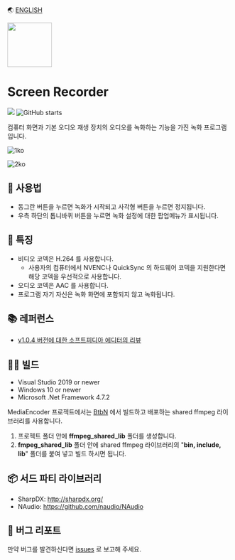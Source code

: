 🌏 [ENGLISH](./README.md)

<img src="./ScreenRecorder/icon.ico" width="100" height="100">

# Screen Recorder

<p>
  <img src="https://hits.seeyoufarm.com/api/count/incr/badge.svg?url=https%3A%2F%2Fgithub.com%2Fakon47%2FScreenRecorder&count_bg=%2379C83D&title_bg=%23555555&icon=&icon_color=%23E7E7E7&title=hits&edge_flat=false" />
  <img alt="GitHub starts" src="https://img.shields.io/github/stars/akon47/ScreenRecorder">
</p>

컴퓨터 화면과 기본 오디오 재생 장치의 오디오를 녹화하는 기능을 가진 녹화 프로그램 입니다.   

![1ko](https://user-images.githubusercontent.com/49547202/129135093-31221542-a415-46c7-93d5-3570e9395c13.png)

![2ko](https://user-images.githubusercontent.com/49547202/129135197-1e0da708-8248-4ec4-a571-eee3987ad23f.png)

## 📃 사용법
- 동그란 버튼을 누르면 녹화가 시작되고 사각형 버튼을 누르면 정지됩니다.
- 우측 하단의 톱니바퀴 버튼을 누르면 녹화 설정에 대한 팝업메뉴가 표시됩니다.

## 🎨 특징
- 비디오 코덱은 H.264 를 사용합니다.
  - 사용자의 컴퓨터에서 NVENC나 QuickSync 의 하드웨어 코덱을 지원한다면 해당 코덱을 우선적으로 사용합니다.
- 오디오 코덱은 AAC 를 사용합니다.
- 프로그램 자기 자신은 녹화 화면에 포함되지 않고 녹화됩니다.

## 📚 레퍼런스
- [v1.0.4 버전에 대한 소프트피디아 에디터의 리뷰](https://www.softpedia.com/get/Multimedia/Video/Video-Recording/ScreenRecorder-K.shtml)

## 👨‍💻 빌드

- Visual Studio 2019 or newer
- Windows 10 or newer
- Microsoft .Net Framework 4.7.2

MediaEncoder 프로젝트에서는 [BtbN](https://github.com/BtbN/FFmpeg-Builds) 에서 빌드하고 배포하는 shared ffmpeg 라이브러리를 사용합니다.   

1. 프로젝트 폴더 안에 **ffmpeg_shared_lib** 폴더를 생성합니다.
2. **fmpeg_shared_lib** 폴더 안에 shared ffmpeg 라이브러리의 "**bin, include, lib**" 폴더를 붙여 넣고 빌드 하시면 됩니다.

## 📦 서드 파티 라이브러리
- SharpDX: http://sharpdx.org/
- NAudio: https://github.com/naudio/NAudio

## 🐞 버그 리포트
만약 버그를 발견하신다면 [issues](https://github.com/akon47/ScreenRecorder/issues) 로 보고해 주세요.
